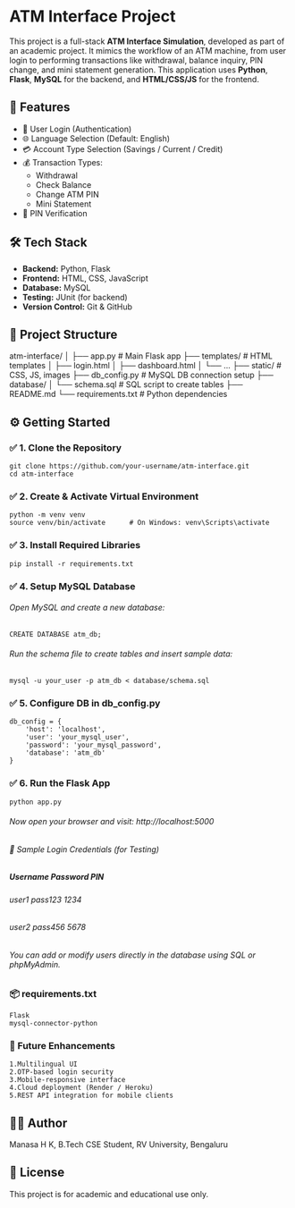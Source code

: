 # ATM Interface Project

This project is a full-stack **ATM Interface Simulation**, developed as part of an academic project. It mimics the workflow of an ATM machine, from user login to performing transactions like withdrawal, balance inquiry, PIN change, and mini statement generation. This application uses **Python**, **Flask**, **MySQL** for the backend, and **HTML/CSS/JS** for the frontend.

## 🌟 Features

- 🔐 User Login (Authentication)
- 🌐 Language Selection (Default: English)
- 💳 Account Type Selection (Savings / Current / Credit)
- 💰 Transaction Types:
  - Withdrawal
  - Check Balance
  - Change ATM PIN
  - Mini Statement
- 🧠 PIN Verification

## 🛠️ Tech Stack

- **Backend:** Python, Flask
- **Frontend:** HTML, CSS, JavaScript
- **Database:** MySQL
- **Testing:** JUnit (for backend)
- **Version Control:** Git & GitHub

## 📂 Project Structure
   atm-interface/
    │
    ├── app.py # Main Flask app
    ├── templates/ # HTML templates
    │ ├── login.html
    │ ├── dashboard.html
    │ └── ...
    ├── static/ # CSS, JS, images
    ├── db_config.py # MySQL DB connection setup
    ├── database/
    │ └── schema.sql # SQL script to create tables
    ├── README.md
    └── requirements.txt # Python dependencies

## ⚙️ Getting Started

### ✅ 1. Clone the Repository
    git clone https://github.com/your-username/atm-interface.git
    cd atm-interface
### ✅ 2. Create & Activate Virtual Environment
    python -m venv venv
    source venv/bin/activate      # On Windows: venv\Scripts\activate

### ✅ 3. Install Required Libraries
    pip install -r requirements.txt
    
### ✅ 4. Setup MySQL Database
   ###### Open MySQL and create a new database:

    CREATE DATABASE atm_db;
   ###### Run the schema file to create tables and insert sample data:

    mysql -u your_user -p atm_db < database/schema.sql
    
### ✅ 5. Configure DB in db_config.py
    db_config = {
        'host': 'localhost',
        'user': 'your_mysql_user',
        'password': 'your_mysql_password',
        'database': 'atm_db'
    }
### ✅ 6. Run the Flask App
    python app.py
   ###### Now open your browser and visit: http://localhost:5000
    
   ###### 🔑 Sample Login Credentials (for Testing)
   ##### Username	Password	PIN
   ###### user1    	pass123	  1234
   ###### user2	    pass456	  5678
    
   ###### You can add or modify users directly in the database using SQL or phpMyAdmin.

### 📦 requirements.txt
    Flask
    mysql-connector-python
    
### 📌 Future Enhancements
    1.Multilingual UI
    2.OTP-based login security
    3.Mobile-responsive interface
    4.Cloud deployment (Render / Heroku)  
    5.REST API integration for mobile clients

## 👩‍💻 Author
Manasa H K,
B.Tech CSE Student, RV University, Bengaluru

## 📜 License
This project is for academic and educational use only.
